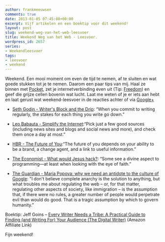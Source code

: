 ```yaml
---
author: frankmeeuwsen
comments: true
date: 2013-01-05 07:45:08+00:00
excerpt: Vijf artikelen en een boektip voor dit weekend!
layout: post
slug: weekend-weg-van-het-web-leesvoer
title: Weekend Weg van het Web - Leesvoer.
wordpress_id: 2657
series:
- Weekendleesvoer
tags:
- leesvoer
- weekend
---
```


Weekend. Een mooi moment om even de tijd te nemen, af te sluiten en wat goede stukken tot je te nemen. Daarom een paar tips van mij. Haal ze binnen met [Pocket](http://getpocket.com), zet je internetverbinding even uit  (Tip: [Freedom](http://macfreedom.com/)) en geef die grijze cellen bovenin wat lucht. Laat me weten of je er iets aan hebt en laat gerust wat weekend-leesvoer in de reacties achter of via [Google+](https://plus.google.com/u/0/112001504253280619714)







  * [Seth Godin - Writer's Block and the Drip](http://sethgodin.typepad.com/seths_blog/2012/12/writers-block-and-the-drip.html): “When you commit to writing regularly, the stakes for each thing you write go down.”


  * [Leo Babauta - Simplify the Internet](http://zenhabits.net/unline/):“Pick just a few good sources (including news sites and blogs and social news and more), and check them once a day at most.”


  * [HBR - The Future of You](http://blogs.hbr.org/cs/2013/01/the_future_of_you.html):“The future of you depends on your ability to be a brand, a change agent, and a link to useful information.”


  * [The Economist - What would Jesus hack?](http://www.economist.com/node/21527031): “Some see a divine aspect to programming—at least when looking with the eye of faith.”


  * [The Guardian - Maria Popova: why we need an antidote to the culture of Google](http://www.guardian.co.uk/theobserver/2012/dec/30/maria-popova-brain-pickings-internet): "I don't believe complete anarchy is the solution to anything, but what troubles me about regulating the web – or, for that matter, regulating other aspects of society, like immigration – is the assumption that, if there were no rules, a greater number of people would perpetrate evil than would do good. That is a tragic assumption by which to govern humanity."





Boektip: Jeff Goins – [Every Writer Needs a Tribe: A Practical Guide to Finding (and Writing For) Your Audience (The Digital Writer)](http://www.amazon.com/gp/product/B0086X5Z80/ref=as_li_ss_tl?ie=UTF8&tag=punkeycom-20&linkCode=as2&camp=1789&creative=390957&creativeASIN=B0086X5Z80) (Amazon Affiliate Link)





Fijn weekend!



